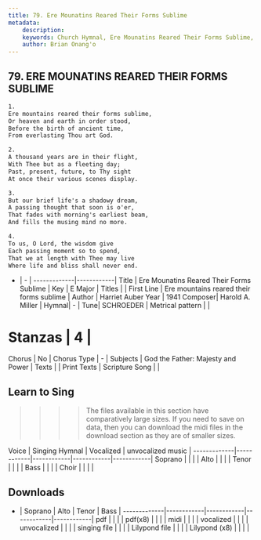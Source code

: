 ```yaml
---
title: 79. Ere Mounatins Reared Their Forms Sublime
metadata:
    description: 
    keywords: Church Hymnal, Ere Mounatins Reared Their Forms Sublime, Ere mountains reared their forms sublime, 
    author: Brian Onang'o
---
```



## 79. ERE MOUNATINS REARED THEIR FORMS SUBLIME

```txt
1.
Ere mountains reared their forms sublime, 
Or heaven and earth in order stood, 
Before the birth of ancient time, 
From everlasting Thou art God. 

2.
A thousand years are in their flight, 
With Thee but as a fleeting day; 
Past, present, future, to Thy sight 
At once their various scenes display. 

3.
But our brief life's a shadowy dream, 
A passing thought that soon is o'er, 
That fades with morning's earliest beam, 
And fills the musing mind no more. 

4.
To us, O Lord, the wisdom give 
Each passing moment so to spend, 
That we at length with Thee may live 
Where life and bliss shall never end.

```

- |   -  |
-------------|------------|
Title | Ere Mounatins Reared Their Forms Sublime |
Key | E Major |
Titles |  |
First Line | Ere mountains reared their forms sublime |
Author | Harriet Auber
Year | 1941
Composer| Harold A. Miller |
Hymnal|  - |
Tune| SCHROEDER |
Metrical pattern | |
# Stanzas | 4 |
Chorus | No |
Chorus Type | - |
Subjects | God the Father: Majesty and Power |
Texts |  |
Print Texts | 
Scripture Song |  |
  
## Learn to Sing

>>>> The files available in this section have comparatively large sizes. If you need to save on data, then you can download the midi files in the download section as they are of smaller sizes.

Voice |  Singing Hymnal | Vocalized | unvocalized music |
-------------|------------|------------|------------|------------|
Soprano | | | |
Alto | | | |
Tenor | | | |
Bass | | | |
Choir | | | |

## Downloads

- |  Soprano | Alto | Tenor | Bass |
-------------|------------|------------|------------|------------|
pdf | | | |
pdf(x8) | | | |
midi | | | |
vocalized | | | |
unvocalized | | | |
singing file | | | |
Lilypond file | | | |
Lilypond (x8) | | | |
  